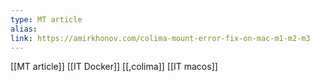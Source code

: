 ```yaml
---
type: MT article
alias: 
link: https://amirkhonov.com/colima-mount-error-fix-on-mac-m1-m2-m3
---
```

 
[[MT article]]
[[IT Docker]]
[[,colima]]
[[IT macos]]
